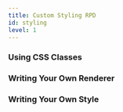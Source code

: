 ```yaml
---
title: Custom Styling RPD
id: styling
level: 1
---
```


<!-- COMING SOON -->

### Using CSS Classes

### Writing Your Own Renderer

### Writing Your Own Style
